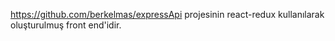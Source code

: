 
https://github.com/berkelmas/expressApi projesinin react-redux kullanılarak oluşturulmuş front end'idir.
